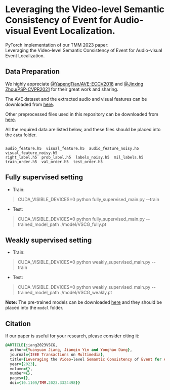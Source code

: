#  Leveraging the Video-level Semantic Consistency of Event for Audio-visual Event Localization.
PyTorch implementation of our TMM 2023 paper:  
Leveraging the Video-level Semantic Consistency of Event for Audio-visual Event Localization.

## Data Preparation
We highly appreciate [@YapengTian/AVE-ECCV2018](https://github.com/YapengTian/AVE-ECCV18) and [@Jinxing Zhou/PSP-CVPR2021](https://github.com/jasongief/PSP_CVPR_2021) for their great work and sharing.

The AVE dataset and the extracted audio and visual features can be downloaded from [here](https://github.com/YapengTian/AVE-ECCV18).

Other preprocessed files used in this repository can be downloaded from [here](https://drive.google.com/drive/folders/1q8GYBqfkyDDAnVMClrMTXR9YzH9UPcSM?usp=sharing).

All the required data are listed below, and these files should be placed into the ``data`` folder.
<pre><code>
audio_feature.h5  visual_feature.h5  audio_feature_noisy.h5 visual_feature_noisy.h5
right_label.h5  prob_label.h5  labels_noisy.h5  mil_labels.h5
train_order.h5  val_order.h5  test_order.h5
</code></pre>

## Fully supervised setting
- Train:
>  CUDA_VISIBLE_DEVICES=0 python fully_supervised_main.py --train
- Test:
>  CUDA_VISIBLE_DEVICES=0 python fully_supervised_main.py --trained_model_path ./model/VSCG_fully.pt

## Weakly supervised setting
- Train:
> CUDA_VISIBLE_DEVICES=0 python weakly_supervised_main.py --train
- Test:
> CUDA_VISIBLE_DEVICES=0 python weakly_supervised_main.py --trained_model_path ./model/VSCG_weakly.pt

**Note:** The pre-trained models can be downloaded [here](-) and they should be placed into the ``model`` folder.

## Citation
If our paper is useful for your research, please consider citing it:
```ruby
@ARTICLE{jiang2023VSCG,
  author={Yuanyuan Jiang, Jianqin Yin and Yonghao Dang},
  journal={IEEE Transactions on Multimedia}, 
  title={Leveraging the Video-level Semantic Consistency of Event for Audio-visual Event Localization}, 
  year={2023},
  volume={},
  number={},
  pages={},
  doi={10.1109/TMM.2023.3324498}}

```
